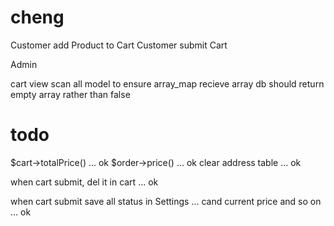 cheng
==============



Customer add Product to Cart
 Customer submit Cart

Admin 

cart view
 scan all model to ensure array_map recieve array
 db should return empty array rather than false


todo
====

$cart->totalPrice() ... ok
    $order->price() ... ok
clear address table ... ok

when cart submit, del it in cart ... ok

when cart submit save all status in Settings ... cand current price and so on ... ok
